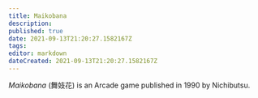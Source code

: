 ```yaml
---
title: Maikobana
description: 
published: true
date: 2021-09-13T21:20:27.1582167Z 
tags: 
editor: markdown
dateCreated: 2021-09-13T21:20:27.1582167Z
---
```

_Maikobana_ (<span lang='ja'>舞妓花</span>) is an Arcade game published in 1990 by Nichibutsu.

